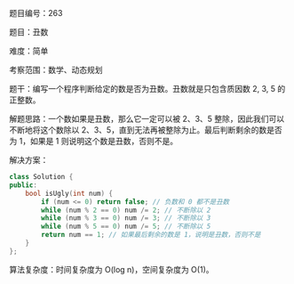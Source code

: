 题目编号：263

题目：丑数

难度：简单

考察范围：数学、动态规划

题干：编写一个程序判断给定的数是否为丑数。丑数就是只包含质因数 2, 3, 5 的正整数。

解题思路：一个数如果是丑数，那么它一定可以被 2、3、5 整除，因此我们可以不断地将这个数除以 2、3、5，直到无法再被整除为止。最后判断剩余的数是否为 1，如果是 1 则说明这个数是丑数，否则不是。

解决方案：

```cpp
class Solution {
public:
    bool isUgly(int num) {
        if (num <= 0) return false; // 负数和 0 都不是丑数
        while (num % 2 == 0) num /= 2; // 不断除以 2
        while (num % 3 == 0) num /= 3; // 不断除以 3
        while (num % 5 == 0) num /= 5; // 不断除以 5
        return num == 1; // 如果最后剩余的数是 1，说明是丑数，否则不是
    }
};
```

算法复杂度：时间复杂度为 O(log n)，空间复杂度为 O(1)。
